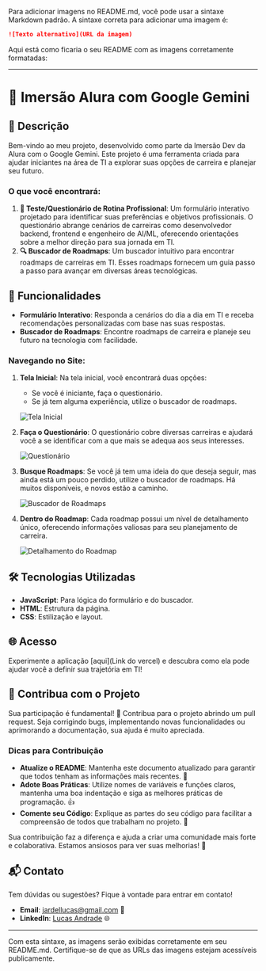 Para adicionar imagens no README.md, você pode usar a sintaxe Markdown padrão. A sintaxe correta para adicionar uma imagem é:

```markdown
![Texto alternativo](URL da imagem)
```

Aqui está como ficaria o seu README com as imagens corretamente formatadas:

---

# 🚀 Imersão Alura com Google Gemini

## 🎯 Descrição

Bem-vindo ao meu projeto, desenvolvido como parte da Imersão Dev da Alura com o Google Gemini. Este projeto é uma ferramenta criada para ajudar iniciantes na área de TI a explorar suas opções de carreira e planejar seu futuro.

### O que você encontrará:

1. **📝 Teste/Questionário de Rotina Profissional**: Um formulário interativo projetado para identificar suas preferências e objetivos profissionais. O questionário abrange cenários de carreiras como desenvolvedor backend, frontend e engenheiro de AI/ML, oferecendo orientações sobre a melhor direção para sua jornada em TI.
2. **🔍 Buscador de Roadmaps**: Um buscador intuitivo para encontrar roadmaps de carreiras em TI. Esses roadmaps fornecem um guia passo a passo para avançar em diversas áreas tecnológicas.

## 🌟 Funcionalidades

- **Formulário Interativo**: Responda a cenários do dia a dia em TI e receba recomendações personalizadas com base nas suas respostas.
- **Buscador de Roadmaps**: Encontre roadmaps de carreira e planeje seu futuro na tecnologia com facilidade.

### Navegando no Site:

1. **Tela Inicial**: Na tela inicial, você encontrará duas opções:
    - Se você é iniciante, faça o questionário.
    - Se já tem alguma experiência, utilize o buscador de roadmaps.
    
    ![Tela Inicial](https://prod-files-secure.s3.us-west-2.amazonaws.com/7fb7a7ce-e0ed-43a0-814b-61983fe9c81d/9a65862b-6b6d-4bed-b7e2-b1de2430fdcd/Captura_de_Tela_(11).png)
    
2. **Faça o Questionário**: O questionário cobre diversas carreiras e ajudará você a se identificar com a que mais se adequa aos seus interesses.
    
    ![Questionário](https://prod-files-secure.s3.us-west-2.amazonaws.com/7fb7a7ce-e0ed-43a0-814b-61983fe9c81d/2b093b2f-5847-43ec-a291-7a35ccdfa95e/Captura_de_Tela_(12).png)
    
3. **Busque Roadmaps**: Se você já tem uma ideia do que deseja seguir, mas ainda está um pouco perdido, utilize o buscador de roadmaps. Há muitos disponíveis, e novos estão a caminho.
    
    ![Buscador de Roadmaps](https://prod-files-secure.s3.us-west-2.amazonaws.com/7fb7a7ce-e0ed-43a0-814b-61983fe9c81d/775d7ed2-746b-4e13-ad84-bddc0dcee7b5/Captura_de_Tela_(13).png)
    
4. **Dentro do Roadmap**: Cada roadmap possui um nível de detalhamento único, oferecendo informações valiosas para seu planejamento de carreira.
    
    ![Detalhamento do Roadmap](https://prod-files-secure.s3.us-west-2.amazonaws.com/7fb7a7ce-e0ed-43a0-814b-61983fe9c81d/43f1a4f6-4794-4f39-b3e3-463c54527ea2/Captura_de_Tela_(14).png)
    

## 🛠️ Tecnologias Utilizadas

- **JavaScript**: Para lógica do formulário e do buscador.
- **HTML**: Estrutura da página.
- **CSS**: Estilização e layout.

## 🌐 Acesso

Experimente a aplicação [aqui](Link do vercel) e descubra como ela pode ajudar você a definir sua trajetória em TI!

## 🤝 Contribua com o Projeto

Sua participação é fundamental! 🚀 Contribua para o projeto abrindo um pull request. Seja corrigindo bugs, implementando novas funcionalidades ou aprimorando a documentação, sua ajuda é muito apreciada.

### Dicas para Contribuição

- **Atualize o README**: Mantenha este documento atualizado para garantir que todos tenham as informações mais recentes. 📜
- **Adote Boas Práticas**: Utilize nomes de variáveis e funções claros, mantenha uma boa indentação e siga as melhores práticas de programação. 👍
- **Comente seu Código**: Explique as partes do seu código para facilitar a compreensão de todos que trabalham no projeto. 💬

Sua contribuição faz a diferença e ajuda a criar uma comunidade mais forte e colaborativa. Estamos ansiosos para ver suas melhorias! 🌟

## 📬 Contato

Tem dúvidas ou sugestões? Fique à vontade para entrar em contato!

- **Email**: [jardellucas@gmail.com](mailto:jardellucas@gmail.com) 📧
- **LinkedIn**: [Lucas Andrade](https://www.linkedin.com/in/lucas-andrade-6a03331b2/) 🌐

---

Com esta sintaxe, as imagens serão exibidas corretamente em seu README.md. Certifique-se de que as URLs das imagens estejam acessíveis publicamente.
